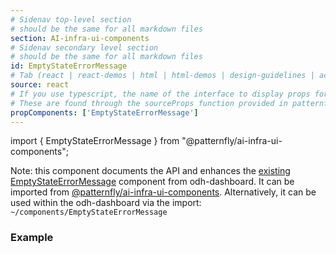 ```yaml
---
# Sidenav top-level section
# should be the same for all markdown files
section: AI-infra-ui-components
# Sidenav secondary level section
# should be the same for all markdown files
id: EmptyStateErrorMessage
# Tab (react | react-demos | html | html-demos | design-guidelines | accessibility)
source: react
# If you use typescript, the name of the interface to display props for
# These are found through the sourceProps function provided in patternfly-docs.source.js
propComponents: ['EmptyStateErrorMessage']
---
```


import { EmptyStateErrorMessage } from "@patternfly/ai-infra-ui-components";

Note: this component documents the API and enhances the [existing EmptyStateErrorMessage](https://github.com/opendatahub-io/odh-dashboard/blob/main/frontend/src/components/EmptyStateErrorMessage.tsx) component from odh-dashboard. It can be imported from [@patternfly/ai-infra-ui-components](https://www.npmjs.com/package/@patternfly/AI-infra-ui-components). Alternatively, it can be used within the odh-dashboard via the import: `~/components/EmptyStateErrorMessage`

### Example

```js file="./EmptyStateErrorMessageBasic.tsx"

```